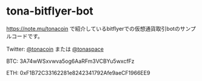 # tona-bitflyer-bot

https://note.mu/tonacoin で紹介しているbitflyerでの仮想通貨取引botのサンプルコードです。

Twitter: [@tonacoin](https://twitter.com/tonacoin) または [@tonaspace](https://twitter.com/tonaspace)

BTC: 3A74wWSxvwva5og6AaRFm3VCBYu5wxcfFz

ETH: 0xF1B72C33162281e8242341792Afe9aeCF1966EE9
